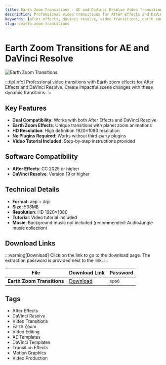 ```yaml
---
title: Earth Zoom Transitions - AE and DaVinci Resolve Video Transitions
description: Professional video transitions for After Effects and DaVinci Resolve with Earth zoom effects. Perfect for creating impactful scene changes.
keywords: [after effects, davinci resolve, video transitions, earth zoom, video editing, transition effects, ae templates, davinci templates]
slug: /earth-zoom-transitions
---
```


# Earth Zoom Transitions for AE and DaVinci Resolve

![Earth Zoom Transitions](https://www.gfxcamp.com/wp-content/uploads/2025/09/Earth-Zoom-Transitions-59534507.jpg)

:::tip[info]
Professional video transitions with Earth zoom effects for After Effects and DaVinci Resolve. Create impactful scene changes with these dynamic transitions.
:::

## Key Features

- **Dual Compatibility**: Works with both After Effects and DaVinci Resolve
- **Earth Zoom Effects**: Unique transitions with planet zoom animations
- **HD Resolution**: High definition 1920×1080 resolution
- **No Plugins Required**: Works without third-party plugins
- **Video Tutorial Included**: Step-by-step instructions provided

## Software Compatibility

- **After Effects**: CC 2025 or higher
- **DaVinci Resolve**: Version 19 or higher

## Technical Details

- **Format**: aep + drp
- **Size**: 538MB
- **Resolution**: HD 1920×1080
- **Tutorial**: Video tutorial included
- **Music**: Background music not included (recommended: AudioJungle music collection)

## Download Links

:::warning[Download]
Click on the link to go to the download page. The extraction password is provided next to the link.
:::

| File                       | Download Link                                                              | Password |
| -------------------------- | -------------------------------------------------------------------------- | -------- |
| **Earth Zoom Transitions**  | [Download](https://pan.baidu.com/s/1t_CNcilERXn-fWU1bsI4-g?pwd=sps6)        | `sps6`   |

## Tags

- After Effects
- DaVinci Resolve
- Video Transitions
- Earth Zoom
- Video Editing
- AE Templates
- DaVinci Templates
- Transition Effects
- Motion Graphics
- Video Production